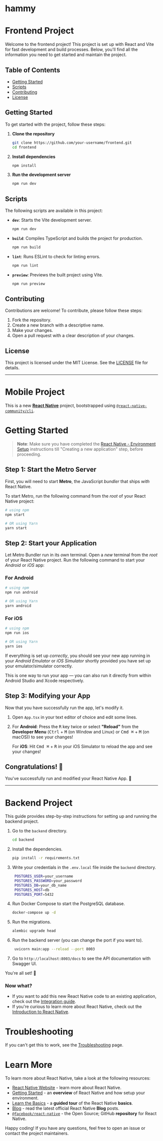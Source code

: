 # hammy

# Frontend Project

Welcome to the frontend project! This project is set up with React and Vite for fast development and build processes. Below, you'll find all the information you need to get started and maintain the project.

## Table of Contents
- [Getting Started](#getting-started)
- [Scripts](#scripts)
- [Contributing](#contributing)
- [License](#license)

## Getting Started

To get started with the project, follow these steps:

1. **Clone the repository**
   ```sh
   git clone https://github.com/your-username/frontend.git
   cd frontend
   ```

2. **Install dependencies**
   ```sh
   npm install
   ```

3. **Run the development server**
   ```sh
   npm run dev
   ```

## Scripts

The following scripts are available in this project:

- **`dev`**: Starts the Vite development server.
  ```sh
  npm run dev
  ```

- **`build`**: Compiles TypeScript and builds the project for production.
  ```sh
  npm run build
  ```

- **`lint`**: Runs ESLint to check for linting errors.
  ```sh
  npm run lint
  ```

- **`preview`**: Previews the built project using Vite.
  ```sh
  npm run preview
  ```

## Contributing

Contributions are welcome! To contribute, please follow these steps:

1. Fork the repository.
2. Create a new branch with a descriptive name.
3. Make your changes.
4. Open a pull request with a clear description of your changes.

## License

This project is licensed under the MIT License. See the [LICENSE](LICENSE) file for details.

---

# Mobile Project

This is a new [**React Native**](https://reactnative.dev) project, bootstrapped using [`@react-native-community/cli`](https://github.com/react-native-community/cli).

# Getting Started

>**Note**: Make sure you have completed the [React Native - Environment Setup](https://reactnative.dev/docs/environment-setup) instructions till "Creating a new application" step, before proceeding.

## Step 1: Start the Metro Server

First, you will need to start **Metro**, the JavaScript _bundler_ that ships _with_ React Native.

To start Metro, run the following command from the _root_ of your React Native project:

```bash
# using npm
npm start

# OR using Yarn
yarn start
```

## Step 2: Start your Application

Let Metro Bundler run in its _own_ terminal. Open a _new_ terminal from the _root_ of your React Native project. Run the following command to start your _Android_ or _iOS_ app:

### For Android

```bash
# using npm
npm run android

# OR using Yarn
yarn android
```

### For iOS

```bash
# using npm
npm run ios

# OR using Yarn
yarn ios
```

If everything is set up _correctly_, you should see your new app running in your _Android Emulator_ or _iOS Simulator_ shortly provided you have set up your emulator/simulator correctly.

This is one way to run your app — you can also run it directly from within Android Studio and Xcode respectively.

## Step 3: Modifying your App

Now that you have successfully run the app, let's modify it.

1. Open `App.tsx` in your text editor of choice and edit some lines.
2. For **Android**: Press the <kbd>R</kbd> key twice or select **"Reload"** from the **Developer Menu** (<kbd>Ctrl</kbd> + <kbd>M</kbd> (on Window and Linux) or <kbd>Cmd ⌘</kbd> + <kbd>M</kbd> (on macOS)) to see your changes!

   For **iOS**: Hit <kbd>Cmd ⌘</kbd> + <kbd>R</kbd> in your iOS Simulator to reload the app and see your changes!

## Congratulations! :tada:

You've successfully run and modified your React Native App. :partying_face:

---

# Backend Project

This guide provides step-by-step instructions for setting up and running the backend project.

1. Go to the `backend` directory.
   ```sh
   cd backend
   ```

2. Install the dependencies.
   ```sh
   pip install -r requirements.txt
   ```

3. Write your credentials in the `.env.local` file inside the `backend` directory.
   ```sh
    POSTGRES_USER=your_username
    POSTGRES_PASSWORD=your_password
    POSTGRES_DB=your_db_name
    POSTGRES_HOST=db
    POSTGRES_PORT=5432
    ```

4. Run Docker Compose to start the PostgreSQL database.
   ```sh
   docker-compose up -d
   ```

5. Run the migrations.
   ```sh
   alembic upgrade head
   ```
  
6. Run the backend server (you can change the port if you want to).
   ```sh
    uvicorn main:app --reload --port 8003
    ```
7. Go to `http://localhost:8003/docs` to see the API documentation with Swagger UI.

You're all set! :tada:

### Now what?

- If you want to add this new React Native code to an existing application, check out the [Integration guide](https://reactnative.dev/docs/integration-with-existing-apps).
- If you're curious to learn more about React Native, check out the [Introduction to React Native](https://reactnative.dev/docs/getting-started).

# Troubleshooting

If you can't get this to work, see the [Troubleshooting](https://reactnative.dev/docs/troubleshooting) page.

# Learn More

To learn more about React Native, take a look at the following resources:

- [React Native Website](https://reactnative.dev) - learn more about React Native.
- [Getting Started](https://reactnative.dev/docs/environment-setup) - an **overview** of React Native and how setup your environment.
- [Learn the Basics](https://reactnative.dev/docs/getting-started) - a **guided tour** of the React Native **basics**.
- [Blog](https://reactnative.dev/blog) - read the latest official React Native **Blog** posts.
- [`@facebook/react-native`](https://github.com/facebook/react-native) - the Open Source; GitHub **repository** for React Native.


Happy coding! If you have any questions, feel free to open an issue or contact the project maintainers.